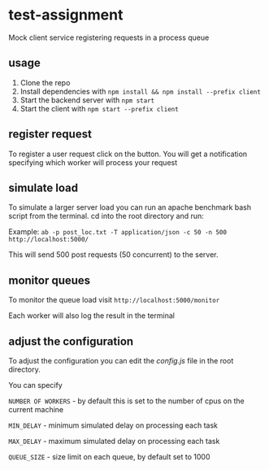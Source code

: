 # test-assignment
Mock client service registering requests in a process queue

## usage
1. Clone the repo 
2. Install dependencies with
`npm install && npm install --prefix client`
3. Start the backend server with `npm start`
4. Start the client with `npm start --prefix client`

## register request

To register a user request click on the button. You will get a notification specifying which worker will process your request

## simulate load

To simulate a larger server load you can run an apache benchmark bash script from the terminal. cd into the root directory and run:

Example: `ab -p post_loc.txt -T application/json -c 50 -n 500 http://localhost:5000/`

This will send 500 post requests (50 concurrent) to the server.

## monitor queues

To monitor the queue load visit `http://localhost:5000/monitor`

Each worker will also log the result in the terminal

## adjust the configuration

To adjust the configuration you can edit the *config.js* file in the root directory. 

You can specify

`NUMBER OF WORKERS` - by default this is set to the number of cpus on the current machine

`MIN_DELAY` - minimum simulated delay on processing each task

`MAX_DELAY` - maximum simulated delay on processing each task

`QUEUE_SIZE` - size limit on each queue, by default set to 1000
